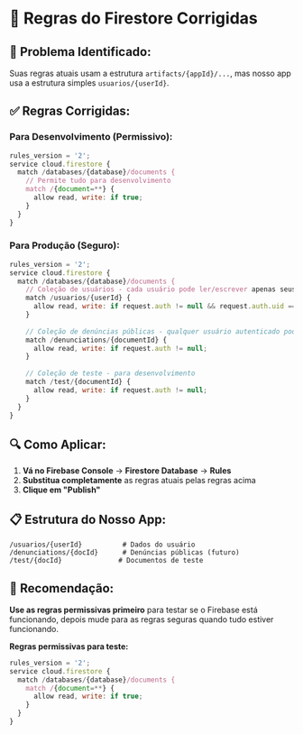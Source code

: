 # 🔧 Regras do Firestore Corrigidas

## 🚨 Problema Identificado:
Suas regras atuais usam a estrutura `artifacts/{appId}/...`, mas nosso app usa a estrutura simples `usuarios/{userId}`.

## ✅ Regras Corrigidas:

### **Para Desenvolvimento (Permissivo):**
```javascript
rules_version = '2';
service cloud.firestore {
  match /databases/{database}/documents {
    // Permite tudo para desenvolvimento
    match /{document=**} {
      allow read, write: if true;
    }
  }
}
```

### **Para Produção (Seguro):**
```javascript
rules_version = '2';
service cloud.firestore {
  match /databases/{database}/documents {
    // Coleção de usuários - cada usuário pode ler/escrever apenas seus dados
    match /usuarios/{userId} {
      allow read, write: if request.auth != null && request.auth.uid == userId;
    }
    
    // Coleção de denúncias públicas - qualquer usuário autenticado pode ler/escrever
    match /denunciations/{documentId} {
      allow read, write: if request.auth != null;
    }
    
    // Coleção de teste - para desenvolvimento
    match /test/{documentId} {
      allow read, write: if request.auth != null;
    }
  }
}
```

## 🔍 Como Aplicar:

1. **Vá no Firebase Console** → **Firestore Database** → **Rules**
2. **Substitua completamente** as regras atuais pelas regras acima
3. **Clique em "Publish"**

## 📋 Estrutura do Nosso App:

```
/usuarios/{userId}          # Dados do usuário
/denunciations/{docId}      # Denúncias públicas (futuro)
/test/{docId}              # Documentos de teste
```

## 🎯 Recomendação:

**Use as regras permissivas primeiro** para testar se o Firebase está funcionando, depois mude para as regras seguras quando tudo estiver funcionando.

**Regras permissivas para teste:**
```javascript
rules_version = '2';
service cloud.firestore {
  match /databases/{database}/documents {
    match /{document=**} {
      allow read, write: if true;
    }
  }
}
``` 